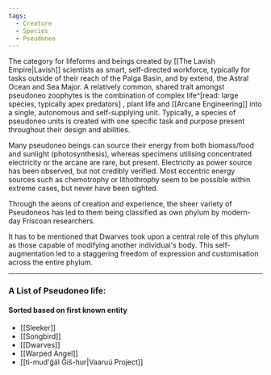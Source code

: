 ```yaml
---
tags:
  - Creature
  - Species
  - Pseudoneo
---
```

The category for lifeforms and beings created by [[The Lavish Empire|Lavish]] scientists as smart, self-directed workforce, typically for tasks outside of their reach of the Palga Basin, and by extend, the Astral Ocean and Sea Major.
A relatively common, shared trait amongst pseudoneo zoophytes is the combination of complex life^[read: large species, typically apex predators] , plant life and [[Arcane Engineering]] into a single, autonomous and self-supplying unit.  Typically, a species of pseudoneo units is created with one specific task and purpose present throughout their design and abilities. 

Many pseudoneo beings can source their energy from both biomass/food and sunlight (photosynthesis), whereas specimens utilising concentrated electricity or the arcane are rare, but present. Electricity as power source has been observed, but not credibly verified. 
Most eccentric energy sources such as chemotrophy or lithothrophy seem to be possible within extreme cases, but never have been sighted. 

Through the aeons of creation and experience, the sheer variety of Pseudoneos has led to them being classified as own phylum by modern-day Friscoan researchers. 

It has to be mentioned that Dwarves took upon a central role of this phylum as those capable of modifying another individual's body. This self-augmentation led to a staggering freedom of expression and customisation across the entire phylum.
*** 
### A List of Pseudoneo life:
#### Sorted based on first known entity
- [[Sleeker]]
- [[Songbird]]
- [[Dwarves]]
- [[Warped Angel]]
- [[ti-mud'ĝál Ĝiš-hur|Vaaruú Project]]

